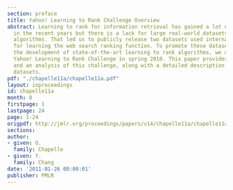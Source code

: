 ```yaml
---
section: preface
title: Yahoo! Learning to Rank Challenge Overview
abstract: Learning to rank for information retrieval has gained a lot of interest
  in the recent years but there is a lack for large real-world datasets to benchmark
  algorithms. That led us to publicly release two datasets used internally at Yahoo!
  for learning the web search ranking function. To promote these datasets and foster
  the development of state-of-the-art learning to rank algorithms, we organized the
  Yahoo! Learning to Rank Challenge in spring 2010. This paper provides an overview
  and an analysis of this challenge, along with a detailed description of the released
  datasets.
pdf: "./chapelle11a/chapelle11a.pdf"
layout: inproceedings
id: chapelle11a
month: 0
firstpage: 1
lastpage: 24
page: 1-24
origpdf: http://jmlr.org/proceedings/papers/v14/chapelle11a/chapelle11a.pdf
sections: 
author:
- given: O.
  family: Chapelle
- given: Y.
  family: Chang
date: '2011-01-26 00:00:01'
publisher: PMLR
---
```

